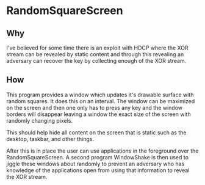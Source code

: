 # RandomSquareScreen

## Why

I've believed for some time there is an exploit with HDCP where the XOR stream
can be revealed by static content and through this revealing an adversary can
recover the key by collecting enough of the XOR stream.

## How

This program provides a window which updates it's drawable surface with random
squares. It does this on an interval. The window can be maximized on the
screen and then one only has to press any key and the window borders will
disappear leaving a window the exact size of the screen with randomly changing
pixels.

This should help hide all content on the screen that is static such as the
desktop, taskbar, and other things. 

After this is in place the user can use applications in the foreground over
the RandomSquareScreen. A second program WindowShake is then used to jiggle
these windows about randomly to prevent an adversary who has knowledge of
the applications open from using that information to reveal the XOR stream.

